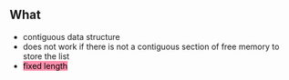 ## What
- contiguous data structure
- does not work if there is not a contiguous section of free memory to store the list
- <mark style="background: #FF5582A6;">fixed length</mark> 